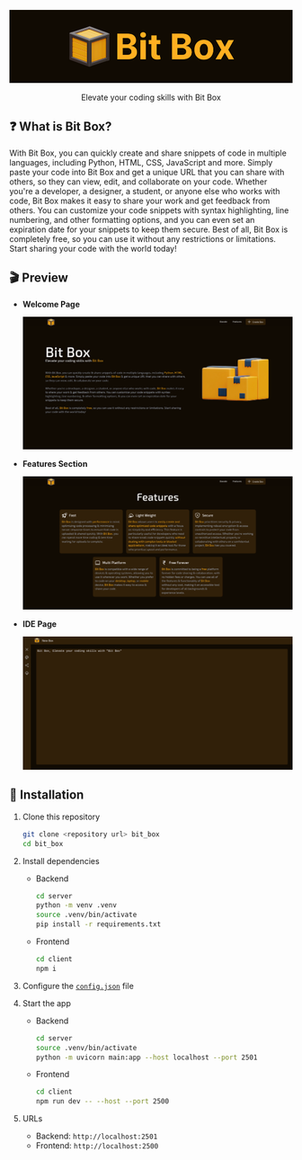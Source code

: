 <div align="center">

![Bit Box](./assets/bitbox.png)

Elevate your coding skills with Bit Box

</div>

## ❓️ What is Bit Box?

With Bit Box, you can quickly create and share snippets of code in multiple languages, including Python, HTML, CSS, JavaScript and more. Simply paste your code into Bit Box and get a unique URL that you can share with others, so they can view, edit, and collaborate on your code.
Whether you're a developer, a designer, a student, or anyone else who works with code, Bit Box makes it easy to share your work and get feedback from others. You can customize your code snippets with syntax highlighting, line numbering, and other formatting options, and you can even set an expiration date for your snippets to keep them secure.
Best of all, Bit Box is completely free, so you can use it without any restrictions or limitations. Start sharing your code with the world today!

## 🎬️ Preview

- **Welcome Page**

    ![Welcome Page](./assets/welcome_page.png)

- **Features Section**

    ![Features Section](./assets/features_section.png)

- **IDE Page**

    ![IDE Page](./assets/ide_page.png)

## 🚀 Installation

1. Clone this repository
    ```sh
    git clone <repository url> bit_box
    cd bit_box
    ```

2. Install dependencies
    - Backend
        ```sh
        cd server
        python -m venv .venv
        source .venv/bin/activate
        pip install -r requirements.txt
        ```

    - Frontend
        ```sh
        cd client
        npm i
        ```

3. Configure the [`config.json`](./config.json) file

4. Start the app
    - Backend
        ```sh
        cd server
        source .venv/bin/activate
        python -m uvicorn main:app --host localhost --port 2501
        ```
    - Frontend
        ```sh
        cd client
        npm run dev -- --host --port 2500
        ```

5. URLs
    - Backend: `http://localhost:2501`
    - Frontend: `http://localhost:2500`

